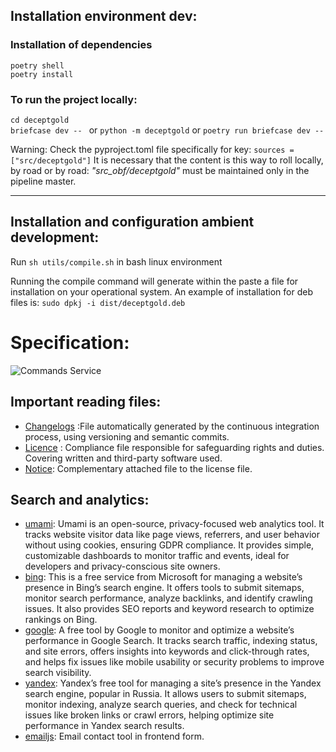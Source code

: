 ## Installation environment dev:  
### Installation of dependencies
`poetry shell`  
`poetry install`  

###  To run the project locally:
`cd deceptgold`  
`briefcase dev -- ` or `python -m deceptgold` or `poetry run briefcase dev -- `  

Warning: Check the pyproject.toml file specifically for key: `sources = ["src/deceptgold"]`
It is necessary that the content is this way to roll locally, by road or by road: _"src_obf/deceptgold"_  must be maintained only in the pipeline master.

---   
## Installation and configuration ambient development:    
Run `sh utils/compile.sh` in bash linux environment    

Running the compile command will generate within the paste a file for installation on your operational system. An example of installation for deb files is: `sudo dpkj -i dist/deceptgold.deb`  

# Specification:  
![Commands Service](resources/images/deceptgold_service.gif)  
  
## Important reading files:     
- [Changelogs](src/deceptgold/CHANGELOG)  :File automatically generated by the continuous integration process, using versioning and semantic commits.  
- [Licence](src/deceptgold/LICENSE) : Compliance file responsible for safeguarding rights and duties. Covering written and third-party software used.  
- [Notice](src/deceptgold/NOTICE): Complementary attached file to the license file.  
  
  
## Search and analytics:  
- [umami](https://umami.is): Umami is an open-source, privacy-focused web analytics tool. It tracks website visitor data like page views, referrers, and user behavior without using cookies, ensuring GDPR compliance. It provides simple, customizable dashboards to monitor traffic and events, ideal for developers and privacy-conscious site owners.   
- [bing](https://www.bing.com/webmasters): This is a free service from Microsoft for managing a website’s presence in Bing’s search engine. It offers tools to submit sitemaps, monitor search performance, analyze backlinks, and identify crawling issues. It also provides SEO reports and keyword research to optimize rankings on Bing.  
- [google](https://search.google.com/search-console): A free tool by Google to monitor and optimize a website’s performance in Google Search. It tracks search traffic, indexing status, and site errors, offers insights into keywords and click-through rates, and helps fix issues like mobile usability or security problems to improve search visibility.  
- [yandex](https://webmaster.yandex.com): Yandex’s free tool for managing a site’s presence in the Yandex search engine, popular in Russia. It allows users to submit sitemaps, monitor indexing, analyze search queries, and check for technical issues like broken links or crawl errors, helping optimize site performance in Yandex search results.
- [emailjs](https://dashboard.emailjs.com): Email contact tool in frontend form.